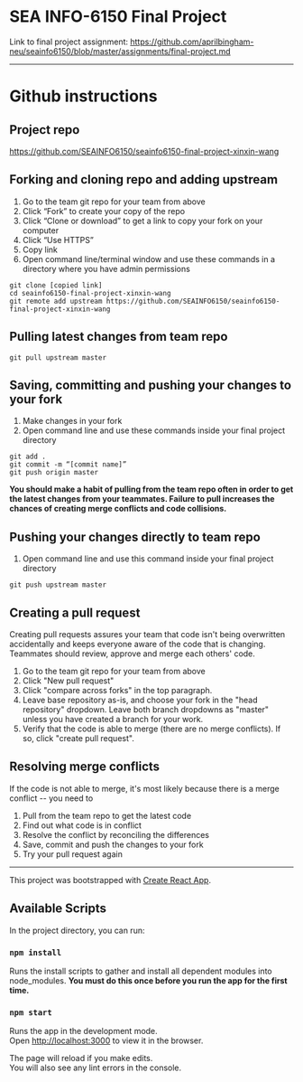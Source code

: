 # SEA INFO-6150 Final Project

Link to final project assignment: https://github.com/aprilbingham-neu/seainfo6150/blob/master/assignments/final-project.md

<hr>

# Github instructions

## Project repo
https://github.com/SEAINFO6150/seainfo6150-final-project-xinxin-wang

## Forking and cloning repo and adding upstream
1. Go to the team git repo for your team from above
2. Click “Fork” to create your copy of the repo
3. Click “Clone or download” to get a link to copy your fork on your computer
4. Click “Use HTTPS”
5. Copy link
6. Open command line/terminal window and use these commands in a directory where you have admin permissions
```
git clone [copied link]
cd seainfo6150-final-project-xinxin-wang
git remote add upstream https://github.com/SEAINFO6150/seainfo6150-final-project-xinxin-wang
```

## Pulling latest changes from team repo
```
git pull upstream master
```

## Saving, committing and pushing your changes to your fork
1. Make changes in your fork
2. Open command line and use these commands inside your final project directory
```
git add .
git commit -m “[commit name]”
git push origin master
```
**You should make a habit of pulling from the team repo often in order to get the latest changes from your teammates. Failure to pull increases the chances of creating merge conflicts and code collisions.**

## Pushing your changes directly to team repo
1. Open command line and use this command inside your final project directory
```
git push upstream master
```

## Creating a pull request
Creating pull requests assures your team that code isn't being overwritten accidentally and keeps everyone aware of the code that is changing. Teammates should review, approve and merge each others' code.
1. Go to the team git repo for your team from above
2. Click "New pull request"
3. Click "compare across forks" in the top paragraph.
4. Leave base repository as-is, and choose your fork in the "head repository" dropdown. Leave both branch dropdowns as "master" unless you have created a branch for your work. 
5. Verify that the code is able to merge (there are no merge conflicts). If so, click "create pull request". 

## Resolving merge conflicts
If the code is not able to merge, it's most likely because there is a merge conflict -- you need to
1. Pull from the team repo to get the latest code 
2. Find out what code is in conflict
3. Resolve the conflict by reconciling the differences
4. Save, commit and push the changes to your fork
5. Try your pull request again
<hr>

This project was bootstrapped with [Create React App](https://github.com/facebook/create-react-app).

## Available Scripts

In the project directory, you can run:

### `npm install`
Runs the install scripts to gather and install all dependent modules into node_modules. **You must do this once before you run the app for the first time.**

### `npm start`

Runs the app in the development mode.<br>
Open [http://localhost:3000](http://localhost:3000) to view it in the browser.

The page will reload if you make edits.<br>
You will also see any lint errors in the console.
